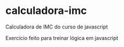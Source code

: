 # calculadora-imc
Calculadora de IMC do curso de javascript

Exercício feito para treinar lógica em javascript
